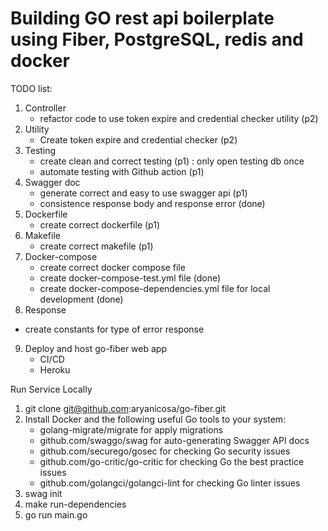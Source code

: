 # Building GO rest api boilerplate using Fiber, PostgreSQL, redis and docker

TODO list:
1. Controller
   - refactor code to use token expire and credential checker utility (p2)
2. Utility
   - Create token expire and credential checker (p2)
3. Testing
   - create clean and correct testing (p1) : only open testing db once
   - automate testing with Github action (p1)
4. Swagger doc
   - generate correct and easy to use swagger api (p1)
   - consistence response body and response error (done)
5. Dockerfile
   - create correct dockerfile (p1)
6. Makefile
   - create correct makefile (p1)
7. Docker-compose
   - create correct docker compose file
   - create docker-compose-test.yml file (done)
   - create docker-compose-dependencies.yml file for local development (done)
8. Response
  - create constants for type of error response
9. Deploy and host go-fiber web app
   - CI/CD
   - Heroku

Run Service Locally
1. git clone git@github.com:aryanicosa/go-fiber.git
2. Install Docker and the following useful Go tools to your system:
   - golang-migrate/migrate for apply migrations
   - github.com/swaggo/swag for auto-generating Swagger API docs
   - github.com/securego/gosec for checking Go security issues
   - github.com/go-critic/go-critic for checking Go the best practice issues
   - github.com/golangci/golangci-lint for checking Go linter issues
3. swag init
4. make run-dependencies
5. go run main.go
